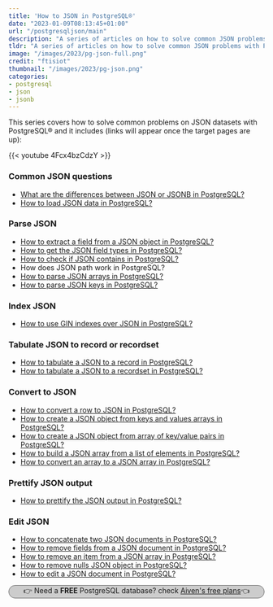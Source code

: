 ```yaml
---
title: 'How to JSON in PostgreSQL®'
date: "2023-01-09T08:13:45+01:00"
url: "/postgresqljson/main"
description: "A series of articles on how to solve common JSON problems with PostgreSQL®"
tldr: "A series of articles on how to solve common JSON problems with PostgreSQL®"
image: "/images/2023/pg-json-full.png"
credit: "ftisiot"
thumbnail: "/images/2023/pg-json.png"
categories:
- postgresql
- json
- jsonb
---
```


This series covers how to solve common problems on JSON datasets with PostgreSQL® and it includes (links will appear once the target pages are up):

<!--more-->

{{< youtube 4Fcx4bzCdzY >}} 

### Common JSON questions

* [What are the differences between JSON or JSONB in PostgreSQL?](/postgresqljson/what-are-the-differences-json-jsonb-postgresql)
* [How to load JSON data in PostgreSQL?](/postgresqljson/how-to-load-json-postgresql)

### Parse JSON

* [How to extract a field from a JSON object in PostgreSQL?](/postgresqljson/how-to-extract-field-from-json-postgresql)
* [How to get the JSON field types in PostgreSQL?](/postgresqljson/how-to-get-json-field-types-postgresql)
* [How to check if JSON contains in PostgreSQL?](/postgresqljson/how-to-check-JSON-contains-postgresql)
* How does JSON path work in PostgreSQL?
* [How to parse JSON arrays in PostgreSQL?](/postgresqljson/how-to-parse-json-arrays-in-postgresql)
* [How to parse JSON keys in PostgreSQL?](/postgresqljson/how-to-parse-json-keys-postgresql)

### Index JSON

* [How to use GIN indexes over JSON in PostgreSQL?](/postgresqljson/how-to-index-and-query-json-postgresql)


### Tabulate JSON to record or recordset

* [How to tabulate a JSON to a record in PostgreSQL?](/postgresqljson/how-to-tabulate-json-document-to-a-record-postgresql)
* [How to tabulate a JSON to a recordset in PostgreSQL?](/postgresqljson/how-to-tabulate-json-document-to-a-recordset-postgresql)

### Convert to JSON

* [How to convert a row to JSON in PostgreSQL?](/postgresqljson/how-to-convert-table-row-json-postgresql)
* [How to create a JSON object from keys and values arrays in PostgreSQL?](/postgresqljson/howto-create-json-from-keys-and-values-arrays-postgresql)
* [How to create a JSON object from array of key/value pairs in PostgreSQL?](/postgresqljson/howto-create-json-from-array-key-value-pairs-postgresql)
* [How to build a JSON array from a list of elements in PostgreSQL?](/postgresqljson/how-to-build-json-array-from-elements-postgresql)
* [How to convert an array to a JSON array in PostgreSQL?](/postgresqljson/howto-convert-array-to-json-array-postgresql)


### Prettify JSON output

* [How to prettify the JSON output in PostgreSQL?](/postgresqljson/how-to-prettify-json-output-in-postgresql)

### Edit JSON

* [How to concatenate two JSON documents in PostgreSQL?](/postgresqljson/how-to-concatenate-two-json-docs-postgresql)
* [How to remove fields from a JSON document in PostgreSQL?](/postgresqljson/how-to-remove-fields-from-json-postgresql)
* [How to remove an item from a JSON array in PostgreSQL?](/postgresqljson/how-to-remove-items-from-json-array-postgresql)
* [How to remove nulls JSON object in PostgreSQL?](/postgresqljson/how-to-remove-nulls-from-json-postgresql)
* [How to edit a JSON document in PostgreSQL?](/postgresqljson/how-to-edit-json-postgresql)


<p style="background: #cccccc;border: 1px solid #666666;border-radius: 15px;text-align: center;">👉 Need a <b>FREE</b> PostgreSQL database? check <a href="https://go.aiven.io/francesco-signup">Aiven's free plans</a>👈</p>